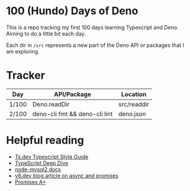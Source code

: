 # 100 (Hundo) Days of Deno

This is a repo tracking my first 100 days learning Typescript and Deno. Aiming to do a little bit each day.

Each dir in `/src` represents a new part of the Deno API or packages that I am exploring. 

# Tracker

Day | API/Package | Location
---|---|---
1/100 | Deno.readDir | src/readdir
2/100 | deno-cli fmt && deno-cli lint | deno.json

# Helpful reading

- [Ts.dev Typescript Style Guide](https://ts.dev/style/)
- [TypeScript Deep Dive](https://basarat.gitbook.io/typescript)
- [node-mysql2 docs](https://sidorares.github.io/node-mysql2/docs)
- [v8.dev blog article on async and promises](https://v8.dev/blog/fast-async)
- [Promises A+](https://promisesaplus.com/)
